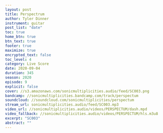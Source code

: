 ```yaml
---
layout: post
title: Perspectrum
author: Tyler Dinner
instrument: guitar
post_list: "date"
toc: true
home_btn: true
btn_text: true
footer: true
maximize: true
encrypted_text: false
toc_level: 4
category: Live Score
date: 2020-09-04
duration: 345
season: 2020
episode: 9
explicit: false
cover: //s3.amazonaws.com/sonicmultiplicities.audio/feed/SC003.png
bandcamp: //sonicmultiplicities.bandcamp.com/track/perspectum
soundcloud: //soundcloud.com/sonicmultiplicities/perspectum
stream_url: sonicmultiplicities.audio/feed/SC003.mp3
video_url: //sonicmultiplicities.audio/videos/PERSPECTUM/dash.mpd
video_fallback: //sonicmultiplicities.audio/videos/PERSPECTUM/hls.m3u8
excerpt: "SC003"
abstract: ""
---
```

